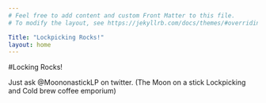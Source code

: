 ```yaml
---
# Feel free to add content and custom Front Matter to this file.
# To modify the layout, see https://jekyllrb.com/docs/themes/#overriding-theme-defaults

Title: "Lockpicking Rocks!"
layout: home
---
```


#Locking Rocks!

Just ask @MoononastickLP on twitter. 
(The Moon on a stick Lockpicking and Cold brew coffee emporium)
